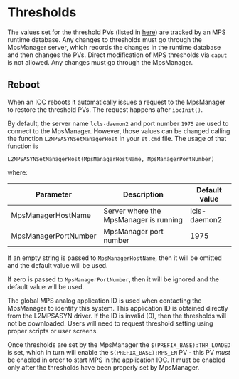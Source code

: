 # Thresholds

The values set for the threshold PVs (listed in [here](README.pvList.md)) are tracked by an MPS runtime database. Any changes to thresholds must go through the MpsManager server, which records the changes in the runtime database and then changes the PVs. Direct modification of MPS thresholds via `caput` is not allowed. Any changes must go through the MpsManager.

## Reboot

When an IOC reboots it automatically issues a request to the MpsManager to restore the threshold PVs. The request happens after `iocInit()`.

By default, the server name `lcls-daemon2` and port number `1975` are used to connect to the MpsManager. However, those values can be changed calling the function `L2MPSASYNSetManagerHost` in your `st.cmd` file. The usage of that function is

```
L2MPSASYNSetManagerHost(MpsManagerHostName, MpsManagerPortNumber)
```

where:

Parameter            | Description                            | Default value
---------------------|----------------------------------------|-------------------
MpsManagerHostName   | Server where the MpsManager is running | lcls-daemon2
MpsManagerPortNumber | MpsManager port number                 | 1975

If an empty string is passed to `MpsManagerHostName`, then it will be omitted and the default value will be used.

If zero is passed to `MpsManagerPortNumber`, then it will be ignored and the default value will be used.

The global MPS analog application ID is used when contacting the MpsManager to identify this system. This application ID is obtained directly from the L2MPSASYN driver. If the ID is invalid (0), then the thresholds will not be downloaded. Users will need to request threshold setting using proper scripts or user screens.

Once thresholds are set by the MpsManager the `$(PREFIX_BASE):THR_LOADED` is set, which in turn will enable the `$(PREFIX_BASE):MPS_EN` PV - this PV *must* be enabled in order to start MPS in the application IOC. It must be enabled only after the thresholds have been properly set by MpsManager.